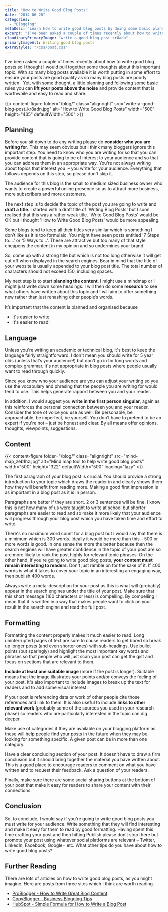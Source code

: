 ```yaml
---
title: "How to Write Good Blog Posts"
date: "2014-06-28"
categories:
  - "Blogging"
metaDesc: "Learn how to write good blog posts by doing some basic planning the following a few simple rules. Raise the quality of your blog posts above the noise."
excerpt: "I’ve been asked a couple of times recently about how to write good blog posts so I thought I would pull together some thoughts about this important topic. With so many blog posts available it is worth putting in some effort to ensure your posts are good quality as so many blog posts are poorly written. Yet, with some thought, a little planning and following some basic rules you can <strong>lift your posts above the noise</strong> and provide content that is worthwhile and easy to read and share."
cloudinaryPrimaryImage: "write-a-good-blog-post_kr8adn"
primaryImageAlt: Writing good blog posts
extraStyles: "/css/post.css"
---
```


I've been asked a couple of times recently about how to write good blog posts so I thought I would pull together some thoughts about this important topic. With so many blog posts available it is worth putting in some effort to ensure your posts are good quality as so many blog posts are poorly written.  Yet, with some thought, a little planning and following some basic rules you can **lift your posts above the noise** and provide content that is worthwhile and easy to read and share.

{{< content-figure folder="/blog/"
class="alignright"
src="write-a-good-blog-post_kr8adn.jpg"
alt="How to Write Good Blog Posts"
width="500" height="435" defaultWidth="500" >}}

## Planning

Before you sit down to do any writing please do **consider who you are writing for**. This may seem obvious but I think many bloggers ignore this important step. You need to know who you are writing for so that you can provide content that is going to be of interest to your audience and so that you can address them in an appropriate way. You’re not always writing about topics that interest you  – you write for your audience. Everything that follows depends on this step, so please don't skip it.

The audience for this blog is the small to medium sized business owner who wants to create a powerful online presence so as to attract more business, more subscribers and more customers.

The next step is to decide the topic of the post you are going to write and **draft a title**. I started with a draft title of 'Writing Blog Posts' but I soon realised that this was a rather weak title. 'Write Good Blog Posts' would be OK but I thought 'How to Write Good Blog Posts' would be more appealing.

Some blogs tend to keep all their titles very similar which is something I don’t like as it is too formulaic. You might have seen posts entitled '7 Steps to….' or '5 Ways to…'. These are attractive but too many of that style cheapens the content in my opinion and so undermines your brand.

So, come up with a strong title but which is not too long otherwise it will get cut off when displayed in the search engines. Bear in mind that the title of your website is usually appended to your blog post title. The total number of characters should not exceed 150, including spaces.

My next step is to start **planning the content**. I might use a mindmap or I might just write down some headings. I will then do some **research** to see what others have written about this topic and I will aim to offer something new rather than just rehashing other people’s words.

It’s important that the content is planned and organised because

- It's easier to write
- It's easier to read!

## Language

Unless you're writing an academic or technical blog, it's best to keep the language fairly straightforward. I don't mean you should write for 5 year olds (unless that’s your audience!) but don't go in for long words and complex grammar. It's not appropriate in blog posts where people usually want to read through quickly.

Since you know who your audience are you can adjust your writing so you use the vocabulary and phrasing that the people you are writing for would tend to use. This helps generate rapport between you and your reader.

In addition, I would suggest you **write in the first person singular**, again as this reinforces the personal connection between you and your reader. Consider the tone of voice you use as well. Be personable, be approachable, be imperfect, be yourself. You don’t have to pretend to be an expert if you're not – just be honest and clear. By all means offer opinions, thoughts, viewpoints, suggestions.

## Content

{{< content-figure folder="/blog/"
class="alignright"
src="mind-map_zeb1hz.jpg"
alt="Mind map tool to help write good blog posts"
width="500" height="322" defaultWidth="500"
loading="lazy" >}}

The first paragraph of your blog post is crucial. You should provide a strong introduction to your topic which draws the reader in and clearly shows them how they will benefit from reading more. Making a good first impression is as important in a blog post as it is in person.

Paragraphs are better if they are short. 2 or 3 sentences will be fine. I know this is not how many of us were taught to write at school but shorter paragraphs are easier to read and so make it more likely that your audience will progress through your blog post which you have taken time and effort to write.

There's no maximum word count for a blog post but I would say that there is a minimum which is 300 words. Ideally it would be more than this – 500 or more words is good. In one sense the more the better because then the search engines will have greater confidence in the topic of your post are so are more likely to rank the post highly for relevant topic phrases. On the other hand, if you're going to write good blog posts, **your content must remain interesting to readers**. Don't just ramble on for the sake of it. If 400 words is what it takes to cover your topic in an interesting an engaging way, then publish 400 words.

Always write a meta-description for your post as this is what will (probably) appear in the search engines under the title of your post. Make sure that this short message (160 characters or less) is compelling. By compelling I mean that it is written in a way that makes people want to click on your result in the search engine and read the full post.

## Formatting

Formatting the content properly makes it much easier to read. Long uninterrupted pages of text are sure to cause readers to get bored so break up longer posts (and even shorter ones) with sub-headings. Use bullet points (but sparingly) and highlight the most important key words and phrases so that people who will just scan your post can get the gist and focus on sections that are relevant to them.

**Include at least one suitable image** (more if the post is longer). Suitable means that the image illustrates your points and/or conveys the feeling of your post. It's also important to include images to break up the text for readers and to add some visual interest.

If your post is referencing data or work of other people cite those references and link to them. It is also useful to include **links to other relevant work** (probably some of the sources you used in your research phase) so readers who are particularly interested in the topic can dig deeper.

Make use of categories if they are available on your blogging platform as these will help people find your posts in the future when they may be looking for something specific. A given post can be in more than one category.

Have a clear concluding section of your post. It doesn’t have to draw a firm conclusion but it should bring together the material you have written about. This is a good place to encourage readers to comment on what you have written and to request their feedback. Ask a question of your readers.

Finally, make sure there are some social sharing buttons at the bottom of your post that make it easy for readers to share your content with their connections.

## Conclusion

So, to conclude, I would say if you're going to write good blog posts you must write for your audience. Write something that they will find interesting and make it easy for them to read by good formatting. Having spent this time crafting your post and then hitting Publish please don’t stop there but promote your post using whatever social platforms are relevant – Twitter, LinkedIn, Facebook, Google+ etc. What other tips do you have about how to write good blog posts?

## Further Reading

There are lots of articles on how to write good blog posts, as you might imagine. Here are posts from three sites which I think are worth reading.

- [ProBlogger - How to Write Great Blog Content](https://problogger.com/how-to-write-great-blog-content/)
- [CopyBlogger - Business Blogging Tips](https://www.copyblogger.com/business-blogging-tips/)
- [HubSpot - Simple Formula for How to Write a Blog Post](https://blog.hubspot.com/marketing/how-to-write-blog-post-simple-formula-ht)

